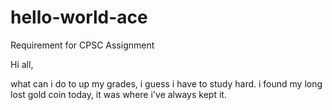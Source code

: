 # hello-world-ace
Requirement for CPSC Assignment

Hi all,

what can i do to up my grades, i guess i have to study hard.
i found my long lost gold coin today, it was where i've always kept it.

